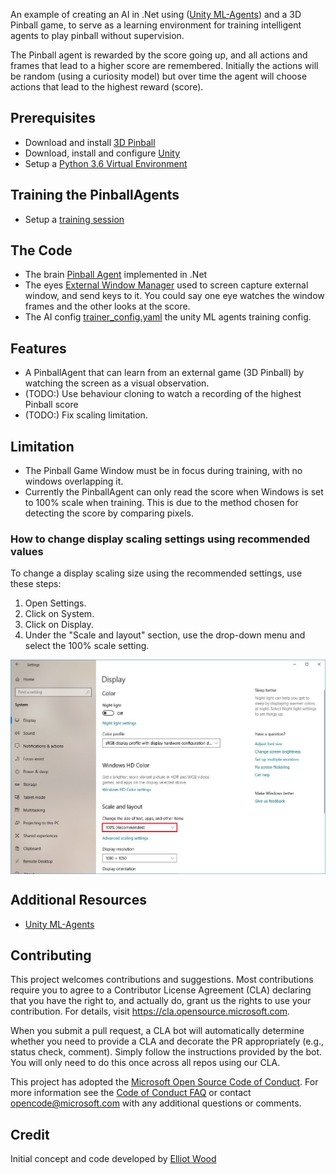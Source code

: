 An example of creating an AI in .Net using ([Unity ML-Agents][unityMlAgents]) and a 3D Pinball game, to serve as a learning environment for training intelligent agents to play pinball without supervision.

The Pinball agent is rewarded by the score going up, and all actions and frames that lead to a higher score are remembered. Initially the actions will be random (using a curiosity model) but over time the agent will choose actions that lead to the highest reward (score).

## Prerequisites
- Download and install <a href="https://www.groovypost.com/howto/windows-7-3d-pinball-space-cadet-game/" target="_blank" rel="noopener" title="3D Pinball">3D Pinball</a>
- Download, install and configure [Unity][unity]
- Setup a [Python 3.6 Virtual Environment](docs/using-virtual-environments.md)

## Training the PinballAgents
- Setup a [training session](docs/training-ML-agents.md)

## The Code
- The brain [Pinball Agent](Assets/Scripts/PinballAgent.cs) implemented in .Net
- The eyes [External Window Manager](Assets/Scripts/ExternalWindowManager.cs) used to screen capture external window, and send keys to it. You could say one eye watches the window frames and the other looks at the score.
- The AI config [trainer_config.yaml](Assets/Config/trainer_config.yaml) the unity ML agents training config.

## Features
- A PinballAgent that can learn from an external game (3D Pinball) by watching the screen as a visual observation.
- (TODO:) Use behaviour cloning to watch a recording of the highest Pinball score
- (TODO:) Fix scaling limitation.

## Limitation
- The Pinball Game Window must be in focus during training, with no windows overlapping it.
- Currently the PinballAgent can only read the score when Windows is set to 100% scale when training. 
This is due to the method chosen for detecting the score by comparing pixels.

### How to change display scaling settings using recommended values
To change a display scaling size using the recommended settings, use these steps:
1. Open Settings.
2. Click on System.
3. Click on Display.
4. Under the "Scale and layout" section, use the drop-down menu and select the 100% scale setting.
<img src="docs/imgs/change-scaling-settings-windows-10.jpg" align="middle" width="1183"/>

## Additional Resources
* [Unity ML-Agents][unityMlAgents]

## Contributing

This project welcomes contributions and suggestions.  Most contributions require you to agree to a
Contributor License Agreement (CLA) declaring that you have the right to, and actually do, grant us
the rights to use your contribution. For details, visit https://cla.opensource.microsoft.com.

When you submit a pull request, a CLA bot will automatically determine whether you need to provide
a CLA and decorate the PR appropriately (e.g., status check, comment). Simply follow the instructions
provided by the bot. You will only need to do this once across all repos using our CLA.

This project has adopted the [Microsoft Open Source Code of Conduct](https://opensource.microsoft.com/codeofconduct/).
For more information see the [Code of Conduct FAQ](https://opensource.microsoft.com/codeofconduct/faq/) or
contact [opencode@microsoft.com](mailto:opencode@microsoft.com) with any additional questions or comments.

## Credit
Initial concept and code developed by [Elliot Wood][elliotGithub]

<!-- Links -->
[elliotGithub]: https://github.com/ElliotWood "Elliot's GitHub"
[unityMlAgents]: https://github.com/Unity-Technologies/ml-agents "Unity ML Agents GitHub repo"
[unity]: ./docs/unity-setup.md "Unity Setup Instructions"

